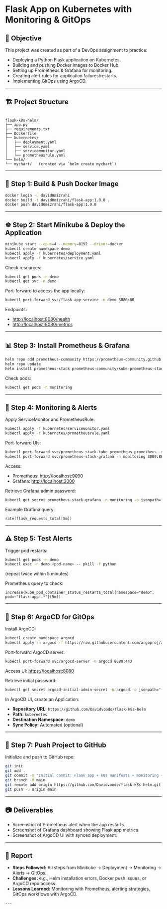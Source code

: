 

# Flask App on Kubernetes with Monitoring & GitOps

## 🎯 Objective
This project was created as part of a DevOps assignment to practice:
- Deploying a Python Flask application on Kubernetes.
- Building and pushing Docker images to Docker Hub.
- Setting up Prometheus & Grafana for monitoring.
- Creating alert rules for application failures/restarts.
- Implementing GitOps using ArgoCD.

---

## 🏗️ Project Structure
```

flask-k8s-helm/
├── app.py
├── requirements.txt
├── Dockerfile
├── kubernetes/
│   ├── deployment.yaml
│   ├── service.yaml
│   ├── servicemonitor.yaml
│   └── prometheusrule.yaml
└── helm/
└── mychart/   (created via `helm create mychart`)

````

---

## 🚀 Step 1: Build & Push Docker Image
```bash
docker login -u david0mizrahi
docker build -t david0mizrahi/flask-app:1.0.0 .
docker push david0mizrahi/flask-app:1.0.0
````

---

## ☸️ Step 2: Start Minikube & Deploy the Application

```bash
minikube start --cpus=4 --memory=8192 --driver=docker
kubectl create namespace demo
kubectl apply -f kubernetes/deployment.yaml
kubectl apply -f kubernetes/service.yaml
```

Check resources:

```bash
kubectl get pods -n demo
kubectl get svc -n demo
```

Port-forward to access the app locally:

```bash
kubectl port-forward svc/flask-app-service -n demo 8080:80
```

Endpoints:

* [http://localhost:8080/health](http://localhost:8080/health)
* [http://localhost:8080/metrics](http://localhost:8080/metrics)

---

## 📊 Step 3: Install Prometheus & Grafana

```bash
helm repo add prometheus-community https://prometheus-community.github.io/helm-charts
helm repo update
helm install prometheus-stack prometheus-community/kube-prometheus-stack -n monitoring --create-namespace
```

Check pods:

```bash
kubectl get pods -n monitoring
```

---

## 🔎 Step 4: Monitoring & Alerts

Apply ServiceMonitor and PrometheusRule:

```bash
kubectl apply -f kubernetes/servicemonitor.yaml
kubectl apply -f kubernetes/prometheusrule.yaml
```

Port-forward UIs:

```bash
kubectl port-forward svc/prometheus-stack-kube-prometheus-prometheus -n monitoring 9090:9090
kubectl port-forward svc/prometheus-stack-grafana -n monitoring 3000:80
```

Access:

* Prometheus: [http://localhost:9090](http://localhost:9090)
* Grafana: [http://localhost:3000](http://localhost:3000)

Retrieve Grafana admin password:

```bash
kubectl get secret prometheus-stack-grafana -n monitoring -o jsonpath="{.data.admin-password}" | base64 -d
```

Example Grafana query:

```
rate(flask_requests_total[5m])
```

---

## ⚠️ Step 5: Test Alerts

Trigger pod restarts:

```bash
kubectl get pods -n demo
kubectl exec -n demo <pod-name> -- pkill -f python
```

(repeat twice within 5 minutes)

Prometheus query to check:

```
increase(kube_pod_container_status_restarts_total{namespace="demo", pod=~"flask-app-.*"}[5m])
```

---

## 🔄 Step 6: ArgoCD for GitOps

Install ArgoCD:

```bash
kubectl create namespace argocd
kubectl apply -n argocd -f https://raw.githubusercontent.com/argoproj/argo-cd/stable/manifests/install.yaml
```

Port-forward ArgoCD server:

```bash
kubectl port-forward svc/argocd-server -n argocd 8080:443
```

Access UI: [https://localhost:8080](https://localhost:8080)

Retrieve initial password:

```bash
kubectl get secret argocd-initial-admin-secret -n argocd -o jsonpath="{.data.password}" | base64 -d
```

In ArgoCD UI, create an Application:

* **Repository URL:** `https://github.com/Davidvoodo/flask-k8s-helm`
* **Path:** `kubernetes`
* **Destination Namespace:** `demo`
* **Sync Policy:** Automated (optional)

---

## 🐙 Step 7: Push Project to GitHub

Initialize and push to GitHub repo:

```bash
git init
git add .
git commit -m "Initial commit: Flask app + k8s manifests + monitoring + ArgoCD"
git branch -M main
git remote add origin https://github.com/Davidvoodo/flask-k8s-helm.git
git push -u origin main
```

---

## 📷 Deliverables

* Screenshot of Prometheus alert when the app restarts.
* Screenshot of Grafana dashboard showing Flask app metrics.
* Screenshot of ArgoCD UI with synced deployment.

---

## 📝 Report

* **Steps Followed:** All steps from Minikube → Deployment → Monitoring → Alerts → GitOps.
* **Challenges:** e.g., Helm installation errors, Docker push issues, or ArgoCD repo access.
* **Lessons Learned:** Monitoring with Prometheus, alerting strategies, GitOps workflows with ArgoCD.

```
---

```




